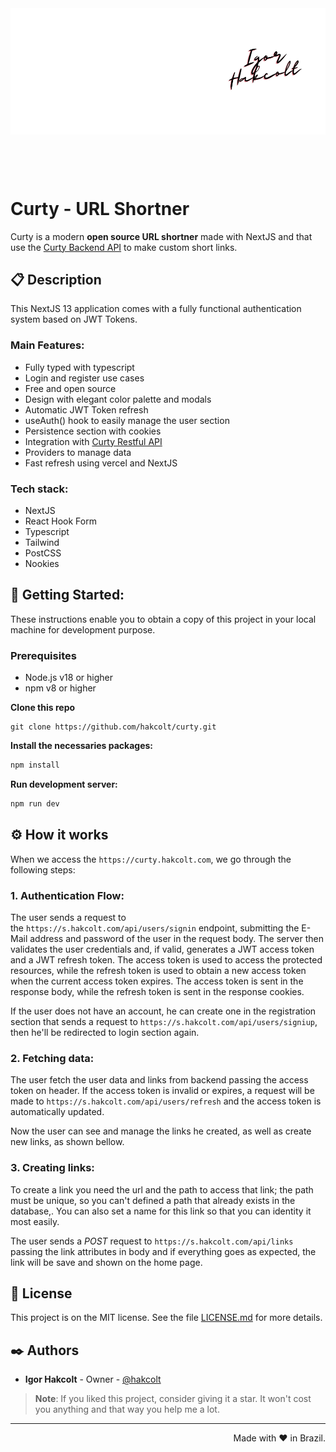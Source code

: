 <div style="text-align: center; padding: 40px 0px 60px 0px">
  <img src="https://raw.githubusercontent.com/hakcolt/curty/master/public/images/logo-plus.svg"></img>
</div>

# Curty - URL Shortner

Curty is a modern **open source URL shortner** made with NextJS and that use the [Curty Backend API](https://github.com/hakcolt/curty-backend) to make custom short links.

## 📋 Description

This NextJS 13 application comes with a fully functional authentication system based on JWT Tokens.

### Main Features:

* Fully typed with typescript
* Login and register use cases
* Free and open source
* Design with elegant color palette and modals
* Automatic JWT Token refresh
* useAuth() hook to easily manage the user section
* Persistence section with cookies
* Integration with [Curty Restful API](https://github.com/hakcolt/curty-backend)
* Providers to manage data
* Fast refresh using vercel and NextJS

### Tech stack:

* NextJS
* React Hook Form
* Typescript
* Tailwind
* PostCSS
* Nookies

## 🚀 Getting Started:

These instructions enable you to obtain a copy of this project in your local machine for development purpose.

### Prerequisites

* Node.js v18 or higher
* npm v8 or higher

**Clone this repo**

```shell
git clone https://github.com/hakcolt/curty.git
```

**Install the necessaries packages:**

```bash
npm install
```

**Run development server:**

```bash
npm run dev
```

## ⚙️ How it works 

When we access the `https://curty.hakcolt.com`, we go through the following steps:

### 1. Authentication Flow:

The user sends a request to the `https://s.hakcolt.com/api/users/signin` endpoint, submitting the E-Mail address and password of the user in the request body. The server then validates the user credentials and, if valid, generates a JWT access token and a JWT refresh token. The access token is used to access the protected resources, while the refresh token is used to obtain a new access token when the current access token expires. The access token is sent in the response body, while the refresh token is sent in the response cookies.

If the user does not have an account, he can create one in the registration section that sends a request to `https://s.hakcolt.com/api/users/signiup`, then he'll be redirected to login section again.

### 2. Fetching data:

The user fetch the user data and links from backend passing the access token on header. If the access token is invalid or expires, a request will be made to `https://s.hakcolt.com/api/users/refresh` and the access token is automatically updated.

Now the user can see and manage the links he created, as well as create new links, as shown bellow.

### 3. Creating links:

To create a link you need the url and the path to access that link; the path must be unique, so you can't defined a path that already exists in the database,. You can also set a name for this link so that you can identity it most easily.

The user sends a *POST* request to `https://s.hakcolt.com/api/links` passing the link attributes in body and if everything goes as expected, the link will be save and shown on the home page.

## 📄 License

This project is on the MIT license. See the file [LICENSE.md](https://github.com/hakcolt/curty/LICENSE.md) for more details.

## ✒️ Authors

* **Igor Hakcolt** - Owner - [@hakcolt](https://github.com/hakcolt)

> **Note**: If you liked this project, consider giving it a star. It won't cost you anything and that way you help me a lot.

---
<p style="text-align: right">Made with ❤️ in Brazil.</p>